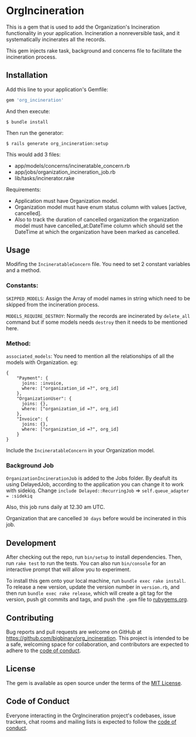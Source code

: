 # OrgIncineration

This is a gem that is used to add the Organization's Incineration functionality in your application.
Incineration a nonreversible task, and it systematically incinerates all the records.

This gem injects rake task, background and concerns file to facilitate the incineration process.

## Installation

Add this line to your application's Gemfile:

```ruby
gem 'org_incineration'
```

And then execute:

    $ bundle install

Then run the generator:

    $ rails generate org_incineration:setup

This would add 3 files:
- app/models/concerns/incineratable_concern.rb
- app/jobs/organization_incineration_job.rb
- lib/tasks/incinerator.rake

Requirements:
- Application must have Organization model.
- Organization model must have enum status column with values [active, cancelled].
- Also to track the duration of cancelled organization the organization model must have cancelled_at:DateTime column which should set the DateTime at which the organization have been marked as cancelled.


## Usage
Modifing the `IncineratableConcern` file.
You need to set 2 constant variables and a method.

### Constants:

`SKIPPED_MODELS`: Assign the Array of model names in string which need to be skipped from the incineration process.

`MODELS_REQUIRE_DESTROY`: Normally the records are incinerated by `delete_all` command but if some models needs `destroy` then it needs to be mentioned here.

### Method:
`associated_models`: You need to mention all the relationships of all the models with Organization.
eg:
```
{
    "Payment": {
      joins: :invoice,
      where: ["organization_id =?", org_id]
    },
    "OrganizationUser": {
      joins: {},
      where: ["organization_id =?", org_id]
    },
    "Invoice": {
      joins: {},
      where: ["organization_id =?", org_id]
    }
}
```


Include the `IncineratableConcern` in your Organization model.

### Background Job

`OrganizationIncinerationJob` is added to the Jobs folder.
By deafult its using DelayedJob, according to the application you can change it to work with sidekiq.
Change `include Delayed::RecurringJob` => `self.queue_adapter = :sidekiq`

Also, this job runs daily at 12.30 am UTC.

Organization that are cancelled `30 days` before would be incinerated in this job.


## Development

After checking out the repo, run `bin/setup` to install dependencies. Then, run `rake test` to run the tests. You can also run `bin/console` for an interactive prompt that will allow you to experiment.

To install this gem onto your local machine, run `bundle exec rake install`. To release a new version, update the version number in `version.rb`, and then run `bundle exec rake release`, which will create a git tag for the version, push git commits and tags, and push the `.gem` file to [rubygems.org](https://rubygems.org).

## Contributing

Bug reports and pull requests are welcome on GitHub at https://github.com/bigbinary/org_incineration. This project is intended to be a safe, welcoming space for collaboration, and contributors are expected to adhere to the [code of conduct](https://github.com/bigbinary/org_incineration/blob/master/CODE_OF_CONDUCT.md).


## License

The gem is available as open source under the terms of the [MIT License](https://opensource.org/licenses/MIT).

## Code of Conduct

Everyone interacting in the OrgIncineration project's codebases, issue trackers, chat rooms and mailing lists is expected to follow the [code of conduct](https://github.com/bigbinary/org_incineration/blob/master/CODE_OF_CONDUCT.md).
